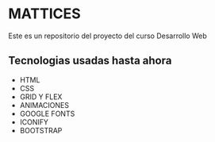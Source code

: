 <h1>MATTICES</h1>
<p> Este es un repositorio del proyecto del curso Desarrollo Web</p>
<h2>Tecnologias usadas hasta ahora</h2>
<ul>
    <li>HTML</li>
    <li>CSS</li>
    <li>GRID Y FLEX</li>
    <li>ANIMACIONES</li>
    <li>GOOGLE FONTS</li>
    <li>ICONIFY</LI>
    <li>BOOTSTRAP</li>

